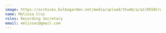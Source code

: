 ```yaml
---
image: https://archives.bulbagarden.net/media/upload/thumb/a/a2/0558Crustle.png/250px-0558Crustle.png
name: Melissa Cruz
roles: Recording Secretary
email: melissac@gmail.com
---
```

